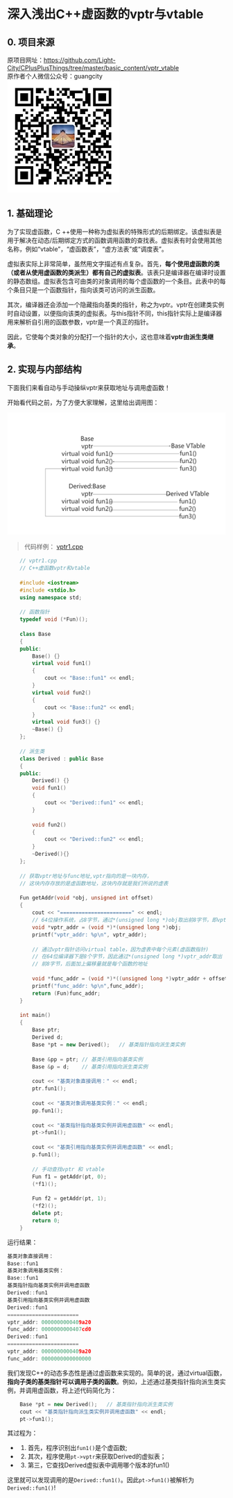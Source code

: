 # 深入浅出C++虚函数的vptr与vtable

## 0. 项目来源

原项目网址：<https://github.com/Light-City/CPlusPlusThings/tree/master/basic_content/vptr_vtable>  
原作者个人微信公众号：guangcity  
![guangcity](https://github.com/Vuean/CPlusPlusThings/blob/master/basic_content/8.%20vptr_vtable/img/wechat.jpg)

## 1. 基础理论

为了实现虚函数，C ++使用一种称为虚拟表的特殊形式的后期绑定。该虚拟表是用于解决在动态/后期绑定方式的函数调用函数的查找表。虚拟表有时会使用其他名称，例如“vtable”，“虚函数表”，“虚方法表”或“调度表”。

虚拟表实际上非常简单，虽然用文字描述有点复杂。首先，**每个使用虚函数的类（或者从使用虚函数的类派生）都有自己的虚拟表**。该表只是编译器在编译时设置的静态数组。虚拟表包含可由类的对象调用的每个虚函数的一个条目。此表中的每个条目只是一个函数指针，指向该类可访问的派生函数。

其次，编译器还会添加一个隐藏指向基类的指针，称之为vptr。vptr在创建类实例时自动设置，以便指向该类的虚拟表。与this指针不同，this指针实际上是编译器用来解析自引用的函数参数，vptr是一个真正的指针。

因此，它使每个类对象的分配打一个指针的大小，这也意味着**vptr由派生类继承**。

## 2. 实现与内部结构

下面我们来看自动与手动操纵vptr来获取地址与调用虚函数！

开始看代码之前，为了方便大家理解，这里给出调用图：

![base](https://github.com/Vuean/CPlusPlusThings/blob/master/basic_content/8.%20vptr_vtable/img/base.jpg)

> 代码样例：
[vptr1.cpp](https://github.com/Vuean/CPlusPlusThings/blob/master/basic_content/8.%20vptr_vtable/vptr1.cpp)

```C++
    // vptr1.cpp
    // C++虚函数vptr和vtable

    #include <iostream>
    #include <stdio.h>
    using namespace std;

    // 函数指针
    typedef void (*Fun)();

    class Base
    {
    public:
        Base() {}
        virtual void fun1()
        {
            cout << "Base::fun1" << endl;
        }
        virtual void fun2()
        {
            cout << "Base::fun2" << endl;
        }
        virtual void fun3() {}
        ~Base() {}
    };

    // 派生类
    class Derived : public Base
    {
    public:
        Derived() {}
        void fun1()
        {
            cout << "Derived::fun1" << endl;
        }

        void fun2()
        {
            cout << "Derived::fun2" << endl;
        }
        ~Derived(){}
    };

    // 获取vptr地址与func地址,vptr指向的是一块内存，
    // 这块内存存放的是虚函数地址，这块内存就是我们所说的虚表

    Fun getAddr(void *obj, unsigned int offset)
    {
        cout << "=======================" << endl;
        // 64位操作系统，占8字节，通过*(unsigned long *)obj取出前8字节，即vptr指针
        void *vptr_addr = (void *)*(unsigned long *)obj;
        printf("vptr_addr: %p\n", vptr_addr);

        // 通过vptr指针访问virtual table，因为虚表中每个元素(虚函数指针)
        // 在64位编译器下是8个字节，因此通过*(unsigned long *)vptr_addr取出
        // 前8字节，后面加上偏移量就是每个函数的地址

        void *func_addr = (void *)*((unsigned long *)vptr_addr + offset);
        printf("func_addr: %p\n",func_addr);
        return (Fun)func_addr;
    }

    int main()
    {
        Base ptr;
        Derived d;
        Base *pt = new Derived();   // 基类指针指向派生类实例
        
        Base &pp = ptr; // 基类引用指向基类实例
        Base &p = d;    // 基类引用指向派生类实例

        cout << "基类对象直接调用：" << endl;
        ptr.fun1();

        cout << "基类对象调用基类实例：" << endl;
        pp.fun1();
    
        cout << "基类指针指向基类实例并调用虚函数" << endl;
        pt->fun1();

        cout << "基类引用指向基类实例并调用虚函数" << endl;
        p.fun1();
    
        // 手动查找vptr 和 vtable
        Fun f1 = getAddr(pt, 0);
        (*f1)();
        
        Fun f2 = getAddr(pt, 1);
        (*f2)();
        delete pt;
        return 0;
    }
```

运行结果：

```C++
基类对象直接调用：
Base::fun1
基类对象调用基类实例：
Base::fun1
基类指针指向基类实例并调用虚函数
Derived::fun1
基类引用指向基类实例并调用虚函数
Derived::fun1
=======================
vptr_addr: 0000000000409a20
func_addr: 0000000000407cd0
Derived::fun1
=======================
vptr_addr: 0000000000409a20
func_addr: 0000000000000000
```

我们发现C++的动态多态性是通过虚函数来实现的。简单的说，通过virtual函数，**指向子类的基类指针可以调用子类的函数**。例如，上述通过基类指针指向派生类实例，并调用虚函数，将上述代码简化为：

```C++
    Base *pt = new Derived();   // 基类指针指向派生类实例
    cout << "基类指针指向派生类实例并调用虚函数" << endl;
    pt->fun1();
```

其过程为：

- 1. 首先，程序识别出`fun1()`是个虚函数;
- 2. 其次，程序使用`pt->vptr`来获取Derived的虚拟表；
- 3. 第三，它查找Derived虚拟表中调用哪个版本的fun1()

这里就可以发现调用的是`Derived::fun1()`。因此`pt->fun1()`被解析为`Derived::fun1()`!
